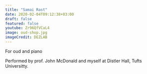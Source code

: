 ```yaml
---
title: "Samai Rast"
date: 2020-02-04T09:12:38+03:00
draft: false
featured: false
youtube: Zr96QfVCaL4
image: oud-shop.jpg
imageCredit: DEZLAB
---
```

For oud and piano
<!--more-->
Performed by prof. John McDonald and myself at Distler Hall, Tufts Universitty.

